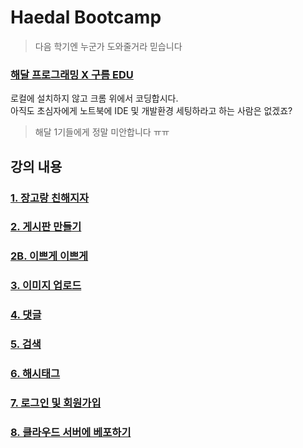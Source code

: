 # Haedal Bootcamp
> 다음 학기엔 누군가 도와줄거라 믿습니다

### [해달 프로그래밍 X 구름 EDU](https://haedal.goorm.io)  
로컬에 설치하지 않고 크롬 위에서 코딩합시다.  
아직도 초심자에게 노트북에 IDE 및 개발환경 세팅하라고 하는 사람은 없겠죠?  
> 해달 1기들에게 정말 미안합니다 ㅠㅠ

## 강의 내용

### [1. 장고랑 친해지자](https://github.com/haedal-with-knu/djangoBootcamp/blob/master/tutorials.md)  

### [2. 게시판 만들기](https://github.com/haedal-with-knu/djangoBootcamp/blob/master/dashboard.md)

### [2B. 이쁘게 이쁘게]()
### [3. 이미지 업로드]()

### [4. 댓글]()
### [5. 검색]()
### [6. 해시태그]()
### [7. 로그인 및 회원가입]()
### [8. 클라우드 서버에 베포하기]()